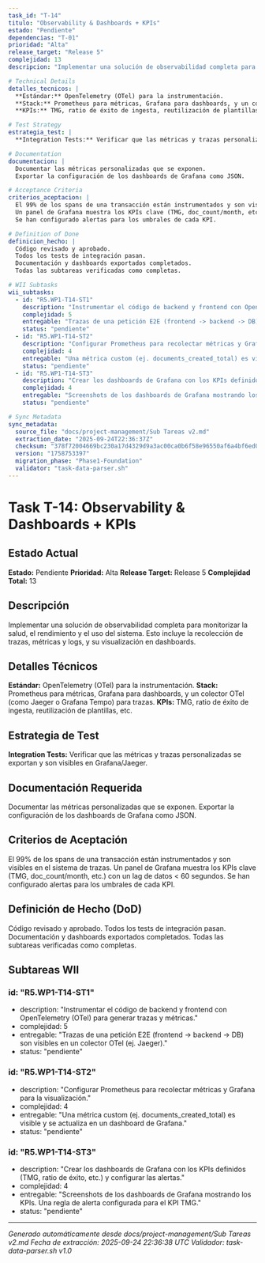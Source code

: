 ```yaml
---
task_id: "T-14"
titulo: "Observability & Dashboards + KPIs"
estado: "Pendiente"
dependencias: "T-01"
prioridad: "Alta"
release_target: "Release 5"
complejidad: 13
descripcion: "Implementar una solución de observabilidad completa para monitorizar la salud, el rendimiento y el uso del sistema. Esto incluye la recolección de trazas, métricas y logs, y su visualización en dashboards."

# Technical Details
detalles_tecnicos: |
  **Estándar:** OpenTelemetry (OTel) para la instrumentación.
  **Stack:** Prometheus para métricas, Grafana para dashboards, y un colector OTel (como Jaeger o Grafana Tempo) para trazas.
  **KPIs:** TMG, ratio de éxito de ingesta, reutilización de plantillas, etc.

# Test Strategy
estrategia_test: |
  **Integration Tests:** Verificar que las métricas y trazas personalizadas se exportan y son visibles en Grafana/Jaeger.

# Documentation
documentacion: |
  Documentar las métricas personalizadas que se exponen.
  Exportar la configuración de los dashboards de Grafana como JSON.

# Acceptance Criteria
criterios_aceptacion: |
  El 99% de los spans de una transacción están instrumentados y son visibles en el sistema de trazas.
  Un panel de Grafana muestra los KPIs clave (TMG, doc_count/month, etc.) con un lag de datos < 60 segundos.
  Se han configurado alertas para los umbrales de cada KPI.

# Definition of Done
definicion_hecho: |
  Código revisado y aprobado.
  Todos los tests de integración pasan.
  Documentación y dashboards exportados completados.
  Todas las subtareas verificadas como completas.

# WII Subtasks
wii_subtasks:
  - id: "R5.WP1-T14-ST1"
    description: "Instrumentar el código de backend y frontend con OpenTelemetry (OTel) para generar trazas y métricas."
    complejidad: 5
    entregable: "Trazas de una petición E2E (frontend -> backend -> DB) son visibles en un colector OTel (ej. Jaeger)."
    status: "pendiente"
  - id: "R5.WP1-T14-ST2"
    description: "Configurar Prometheus para recolectar métricas y Grafana para la visualización."
    complejidad: 4
    entregable: "Una métrica custom (ej. documents_created_total) es visible y se actualiza en un dashboard de Grafana."
    status: "pendiente"
  - id: "R5.WP1-T14-ST3"
    description: "Crear los dashboards de Grafana con los KPIs definidos (TMG, ratio de éxito, etc.) y configurar las alertas."
    complejidad: 4
    entregable: "Screenshots de los dashboards de Grafana mostrando los KPIs. Una regla de alerta configurada para el KPI TMG."
    status: "pendiente"

# Sync Metadata
sync_metadata:
  source_file: "docs/project-management/Sub Tareas v2.md"
  extraction_date: "2025-09-24T22:36:37Z"
  checksum: "378f72004669bc230a17d4329d9a3ac00ca0b6f58e96550af6a4bf6ed089f727"
  version: "1758753397"
  migration_phase: "Phase1-Foundation"
  validator: "task-data-parser.sh"
---
```


# Task T-14: Observability & Dashboards + KPIs

## Estado Actual
**Estado:** Pendiente
**Prioridad:** Alta
**Release Target:** Release 5
**Complejidad Total:** 13

## Descripción
Implementar una solución de observabilidad completa para monitorizar la salud, el rendimiento y el uso del sistema. Esto incluye la recolección de trazas, métricas y logs, y su visualización en dashboards.

## Detalles Técnicos
**Estándar:** OpenTelemetry (OTel) para la instrumentación.
**Stack:** Prometheus para métricas, Grafana para dashboards, y un colector OTel (como Jaeger o Grafana Tempo) para trazas.
**KPIs:** TMG, ratio de éxito de ingesta, reutilización de plantillas, etc.

## Estrategia de Test
**Integration Tests:** Verificar que las métricas y trazas personalizadas se exportan y son visibles en Grafana/Jaeger.

## Documentación Requerida
Documentar las métricas personalizadas que se exponen.
Exportar la configuración de los dashboards de Grafana como JSON.

## Criterios de Aceptación
El 99% de los spans de una transacción están instrumentados y son visibles en el sistema de trazas.
Un panel de Grafana muestra los KPIs clave (TMG, doc_count/month, etc.) con un lag de datos < 60 segundos.
Se han configurado alertas para los umbrales de cada KPI.

## Definición de Hecho (DoD)
Código revisado y aprobado.
Todos los tests de integración pasan.
Documentación y dashboards exportados completados.
Todas las subtareas verificadas como completas.

## Subtareas WII
### id: "R5.WP1-T14-ST1"
- description: "Instrumentar el código de backend y frontend con OpenTelemetry (OTel) para generar trazas y métricas."
- complejidad: 5
- entregable: "Trazas de una petición E2E (frontend -> backend -> DB) son visibles en un colector OTel (ej. Jaeger)."
- status: "pendiente"
### id: "R5.WP1-T14-ST2"
- description: "Configurar Prometheus para recolectar métricas y Grafana para la visualización."
- complejidad: 4
- entregable: "Una métrica custom (ej. documents_created_total) es visible y se actualiza en un dashboard de Grafana."
- status: "pendiente"
### id: "R5.WP1-T14-ST3"
- description: "Crear los dashboards de Grafana con los KPIs definidos (TMG, ratio de éxito, etc.) y configurar las alertas."
- complejidad: 4
- entregable: "Screenshots de los dashboards de Grafana mostrando los KPIs. Una regla de alerta configurada para el KPI TMG."
- status: "pendiente"

---
*Generado automáticamente desde docs/project-management/Sub Tareas v2.md*
*Fecha de extracción: 2025-09-24 22:36:38 UTC*
*Validador: task-data-parser.sh v1.0*
